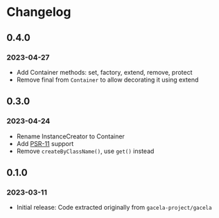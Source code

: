 # Changelog

## 0.4.0
### 2023-04-27

- Add Container methods: set, factory, extend, remove, protect
- Remove final from `Container` to allow decorating it using extend

## 0.3.0
### 2023-04-24

- Rename InstanceCreator to Container
- Add [PSR-11](https://www.php-fig.org/psr/psr-11/) support
- Remove `createByClassName()`, use `get()` instead

## 0.1.0
### 2023-03-11

- Initial release: Code extracted originally from `gacela-project/gacela`
